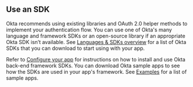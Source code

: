 ## Use an SDK

Okta recommends using existing libraries and OAuth 2.0 helper methods to implement your authentication flow. You can use one of Okta's many language and framework SDKs or an open-source library if an appropriate Okta SDK isn’t available. See [Languages & SDKs overview](/code/) for a list of Okta SDKs that you can download to start using with your app.

Refer to [Configure your app](/docs/guides/sign-into-web-app-redirect/-/main/#configure-your-app) for instructions on how to install and use Okta back-end framework SDKs. You can download Okta sample apps to see how the SDKs are used in your app's framework. See [Examples](#examples) for a list of sample apps.
